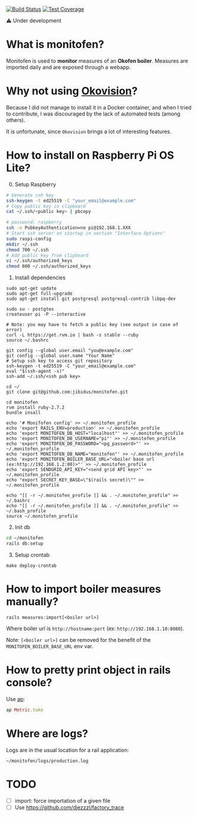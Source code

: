[![Build Status](https://travis-ci.com/jibidus/monitofen.svg?branch=main)](https://travis-ci.com/jibidus/monitofen)
[![Test Coverage](https://api.codeclimate.com/v1/badges/0f6afb0f6da8272fc532/test_coverage)](https://codeclimate.com/github/jibidus/monitofen/test_coverage)

:warning: Under development

# What is monitofen?

Monitofen is used to **monitor** measures of an **Okofen boiler**.
Measures are imported daily and are exposed through a webapp.

# Why not using [Okovision](http://okovision.dronek.com)?

Because I did not manage to install it in a Docker container, and when I tried to contribute, I was discouraged by the lack of automated tests (among others).

It is unfortunate, since `Okovision` brings a lot of interesting features.

# How to install on Raspberry Pi OS Lite?

0. Setup Raspberry

```bash
# Generate ssh key
ssh-keygen -t ed25519 -C "your_email@example.com"
# Copy public key in clipboard
cat ~/.ssh/<public key> | pbcopy

# password: raspberry
ssh -o PubkeyAuthentication=no pi@192.168.1.XXX
# Start ssh server on startup in section "Interface Options"
sudo raspi-config
mkdir ~/.ssh
chmod 700 ~/.ssh
# Add public key from clipboard
vi ~/.ssh/authorized_keys
chmod 600 ~/.ssh/authorized_keys
```

1. Install dependencies

```shell
sudo apt-get update
sudo apt-get full-upgrade
sudo apt-get install git postgresql postgresql-contrib libpq-dev

sudo su - postgtes
createuser pi -P --interactive

# Note: you may have to fetch a public key (see output in case of error)
curl -L https://get.rvm.io | bash -s stable --ruby
source ~/.bashrc

git config --global user.email "you@example.com"
git config --global user.name "Your Name"
# Setup ssh key to access git repository
ssh-keygen -t ed25519 -C "your_email@example.com"
eval "$(ssh-agent -s)"
ssh-add ~/.ssh/<ssh pub key>

cd ~/
git clone git@github.com:jibidus/monitofen.git

cd monitofen
rvm install ruby-2.7.2
bundle insall

echo '# Monifofen config' >> ~/.monitofen_profile
echo 'export RAILS_ENV=production' >> ~/.monitofen_profile
echo 'export MONITOFEN_DB_HOST="localhost"' >> ~/.monitofen_profile
echo 'export MONITOFEN_DB_USERNAME="pi"' >> ~/.monitofen_profile
echo 'export MONITOFEN_DB_PASSWORD="<pg_password>"' >> ~/.monitofen_profile
echo 'export MONITOFEN_DB_NAME="monitofen"' >> ~/.monitofen_profile
echo 'export MONITOFEN_BOILER_BASE_URL="<boiler base url (ex:http://192.168.1.2:80)>"' >> ~/.monitofen_profile
echo 'export SENDGRID_API_KEY="<send grid API key>"' >> ~/.monitofen_profile
echo "export SECRET_KEY_BASE=\"$(rails secret)\"" >> ~/.monitofen_profile

echo "[[ -r ~/.monitofen_profile ]] && . ~/.monitofen_profile" >> ~/.bashrc
echo "[[ -r ~/.monitofen_profile ]] && . ~/.monitofen_profile" >> ~/.bash_profile
source ~/.monitofen_profile
```

2. Init db

```bash
cd ~/monitofen
rails db:setup
```

3. Setup crontab

```
make deploy-crontab
```

# How to import boiler measures manually?

```shell
rails measures:import[<boiler url>]
```

Where boiler url is `http://hostname:port` (ex: `http://192.168.1.10:8080`).

Note: `[<boiler url>]` can be removed for the benefit of the `MONITOFEN_BOILER_BASE_URL` env var.

# How to pretty print object in rails console?

Use [ap](https://github.com/awesome-print/awesome_print):

```ruby
ap Metric.take
```

# Where are logs?

Logs are in the usual location for a rail application:

```
~/monitofen/logs/production.log
```

# TODO

- [ ] import: force importation of a given file
- [ ] Use https://github.com/djezzzl/factory_trace
